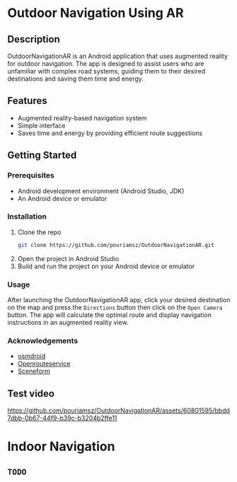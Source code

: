 # Outdoor Navigation Using AR

## Description

OutdoorNavigationAR is an Android application that uses augmented reality for outdoor navigation. The app is designed to assist users who are unfamiliar with complex road systems, guiding them to their desired destinations and saving them time and energy.

## Features

- Augmented reality-based navigation system
- Simple interface
- Saves time and energy by providing efficient route suggestions

## Getting Started

### Prerequisites

- Android development environment (Android Studio, JDK)
- An Android device or emulator

### Installation

1. Clone the repo
   ```sh
   git clone https://github.com/pouriamsz/OutdoorNavigationAR.git
   ```
2. Open the project in Android Studio
3. Build and run the project on your Android device or emulator

### Usage

After launching the OutdoorNavigationAR app, click your desired destination on the map and press the `Directions` button then click on the `Open Camera` button. The app will calculate the optimal route and display navigation instructions in an augmented reality view.

### Acknowledgements

* [osmdroid](https://github.com/osmdroid/osmdroid)
* [Openrouteservice](https://github.com/GIScience/openrouteservice)
* [Sceneform](https://github.com/SceneView/sceneform-android)

##  Test video

https://github.com/pouriamsz/OutdoorNavigationAR/assets/60801595/bbdd7dbb-0b67-44f9-b39c-b3204b2ffe11

# Indoor Navigation 
## `TODO`
